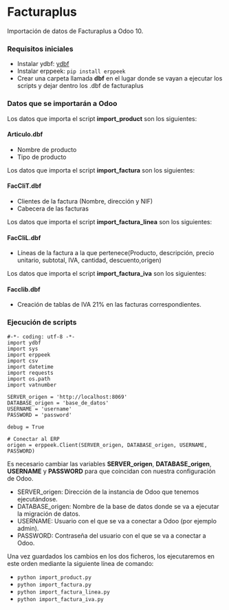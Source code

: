 # Facturaplus

Importación de datos de Facturaplus a Odoo 10.

### Requisitos iniciales

* Instalar ydbf: [ydbf](https://github.com/y10h/ydbf/blob/master/setup.py)
* Instalar erppeek: `pip install erppeek`
* Crear una carpeta llamada **dbf** en el lugar donde se vayan a ejecutar los scripts y dejar dentro los .dbf de facturaplus

### Datos que se importarán a Odoo

Los datos que importa el script **import_product** son los siguientes:
#### Articulo.dbf
* Nombre de producto
* Tipo de producto

Los datos que importa el script **import_factura** son los siguientes:
#### FacCliT.dbf
* Clientes de la factura (Nombre, dirección y NIF)
* Cabecera de las facturas

Los datos que importa el script **import_factura_linea** son los siguientes:
#### FacCliL.dbf
* Líneas de la factura a la que pertenece(Producto, descripción, precio unitario, subtotal, IVA, cantidad, descuento,origen)

Los datos que importa el script **import_factura_iva** son los siguientes:
#### Facclib.dbf
* Creación de tablas de IVA 21% en las facturas correspondientes.


### Ejecución de scripts

```
#-*- coding: utf-8 -*-
import ydbf
import sys
import erppeek
import csv
import datetime
import requests
import os.path
import vatnumber

SERVER_origen = 'http://localhost:8069'
DATABASE_origen = 'base_de_datos'
USERNAME = 'username'
PASSWORD = 'password'

debug = True

# Conectar al ERP
origen = erppeek.Client(SERVER_origen, DATABASE_origen, USERNAME, PASSWORD)
```
Es necesario cambiar las variables **SERVER_origen**, **DATABASE_origen**, **USERNAME** y **PASSWORD** para que coincidan con nuestra configuración de Odoo. 
* SERVER_origen: Dirección de la instancia de Odoo que tenemos ejecutándose.
* DATABASE_origen: Nombre de la base de datos donde se va a ejecutar la migración de datos.
* USERNAME: Usuario con el que se va a conectar a Odoo (por ejemplo admin).
* PASSWORD: Contraseña del usuario con el que se va a conectar a Odoo.

Una vez guardados los cambios en los dos ficheros, los ejecutaremos en este orden mediante la siguiente línea de comando:
* `python import_product.py`
* `python import_factura.py`
* `python import_factura_linea.py`
* `python import_factura_iva.py`
